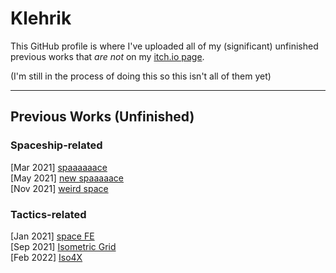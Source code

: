 # Klehrik

This GitHub profile is where I've uploaded all of my (significant) unfinished previous works that *are not* on my [itch.io page](https://klehrik.itch.io).

(I'm still in the process of doing this so this isn't all of them yet)

---

## Previous Works (Unfinished)

### Spaceship-related
[Mar 2021] [spaaaaaace](https://github.com/Klehrik/spaaaaaace)  
[May 2021] [new spaaaaace](https://github.com/Klehrik/new-spaaaaace)  
[Nov 2021] [weird space](https://github.com/Klehrik/weird-space)  

### Tactics-related
[Jan 2021] [space FE](https://github.com/Klehrik/space-FE)  
[Sep 2021] [Isometric Grid](https://github.com/Klehrik/Isometric-Grid)  
[Feb 2022] [Iso4X](https://github.com/Klehrik/Iso4X)  
